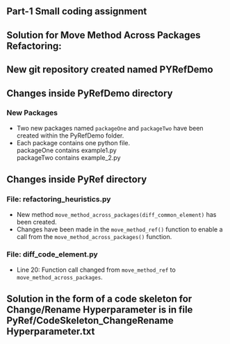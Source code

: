 ## Part-1 Small coding assignment
## Solution for Move Method Across Packages Refactoring:
  ## New git repository created named PYRefDemo
  
  ## Changes inside PyRefDemo directory
  ### New Packages
  - Two new packages named `packageOne` and `packageTwo` have been created within the PyRefDemo folder.
  - Each package contains one python file. <br/> packageOne contains example1.py <br/> packageTwo contains example_2.py
  
  ## Changes inside PyRef directory
  ### File: refactoring_heuristics.py
  - New method `move_method_across_packages(diff_common_element)` has been created.
  - Changes have been made in the `move_method_ref()` function to enable a call from the `move_method_across_packages()` function.
  
  ### File: diff_code_element.py
  - Line 20: Function call changed from `move_method_ref` to `move_method_across_packages`.

## Solution in the form of a code skeleton for Change/Rename Hyperparameter is in file PyRef/CodeSkeleton_ChangeRename Hyperparameter.txt


